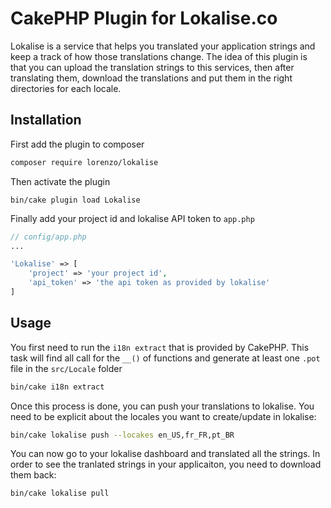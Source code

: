 # CakePHP Plugin for Lokalise.co

Lokalise is a service that helps you translated your application strings and keep a track of how those translations
change. The idea of this plugin is that you can upload the translation strings to this services, then after
translating them, download the translations and put them in the right directories for each locale.

## Installation

First add the plugin to composer

```sh
composer require lorenzo/lokalise
```

Then activate the plugin

```
bin/cake plugin load Lokalise
```

Finally add your project id and lokalise API token to `app.php`

```php
// config/app.php
...

'Lokalise' => [
    'project' => 'your project id',
    'api_token' => 'the api token as provided by lokalise'
]
```

## Usage

You first need to run the `i18n extract` that is provided by CakePHP. This task will find all call for the
`__()` of functions and generate at least one `.pot` file in the `src/Locale` folder


```sh
bin/cake i18n extract
```

Once this process is done, you can push your translations to lokalise. You need to be explicit about the locales
you want to create/update in lokalise:


```sh
bin/cake lokalise push --locakes en_US,fr_FR,pt_BR
```

You can now go to your lokalise dashboard and translated all the strings. In order to see the tranlated strings in
your applicaiton, you need to download them back:


```sh
bin/cake lokalise pull
```
